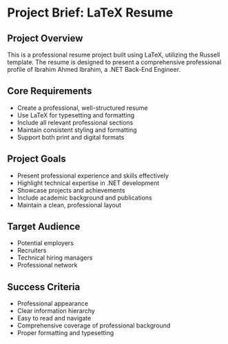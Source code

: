 # Project Brief: LaTeX Resume

## Project Overview
This is a professional resume project built using LaTeX, utilizing the Russell template. The resume is designed to present a comprehensive professional profile of Ibrahim Ahmed Ibrahim, a .NET Back-End Engineer.

## Core Requirements
- Create a professional, well-structured resume
- Use LaTeX for typesetting and formatting
- Include all relevant professional sections
- Maintain consistent styling and formatting
- Support both print and digital formats

## Project Goals
- Present professional experience and skills effectively
- Highlight technical expertise in .NET development
- Showcase projects and achievements
- Include academic background and publications
- Maintain a clean, professional layout

## Target Audience
- Potential employers
- Recruiters
- Technical hiring managers
- Professional network

## Success Criteria
- Professional appearance
- Clear information hierarchy
- Easy to read and navigate
- Comprehensive coverage of professional background
- Proper formatting and typesetting